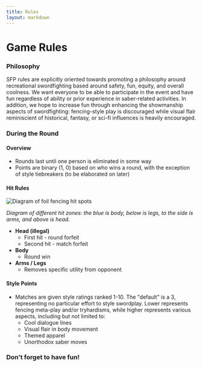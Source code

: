 ```yaml
---
title: Rules
layout: markdown
---
```

# Game Rules

### Philosophy

SFP rules are explicitly oriented towards promoting a philosophy around recreational swordfighting based around safety, fun, equity, and overall coolness. We want everyone to be able to participate in the event and have fun regardless of ability or prior experience in saber-related activities. In addition, we hope to increase fun through enhancing the showmanship aspects of swordfighting: fencing-style play is discouraged while visual flair reminiscient of historical, fantasy, or sci-fi influences is heavily encouraged.

### During the Round

#### Overview

* Rounds last until one person is eliminated in some way
* Points are binary (1, 0) based on who wins a round, with the exception of style tiebreakers (to be elaborated on later)

#### Hit Rules

![Diagram of foil fencing hit spots](https://cdn1.sportngin.com/attachments/text_block/c46e-183682759/Foil-valid-surfaces_medium.jpg "Diagram of different hit zones: the blue is body, below is legs, to the side is arms, and above is head.")

*Diagram of different hit zones: the blue is body, below is legs, to the side is arms, and above is head.*

* **Head (illegal)**
  * First hit - round forfeit
  * Second hit - match forfeit
* **Body**
  * Round win
* **Arms / Legs**
  * Removes specific utility from opponent

#### Style Points

* Matches are given style ratings ranked 1-10. The "default" is a 3, representing no particular effort to style swordplay. Lower represents fencing meta-play and/or tryhardisms, while higher represents various aspects, including but not limited to:
  * Cool dialogue lines
  * Visual flair in body movement
  * Themed apparel
  * Unorthodox saber moves

### Don't forget to have fun!

